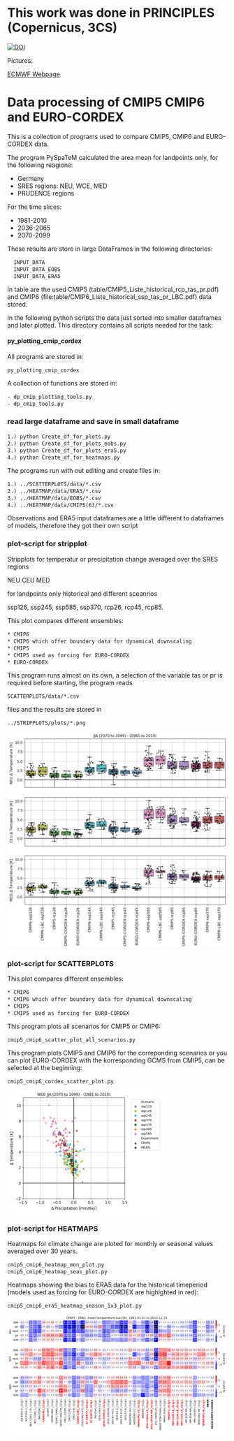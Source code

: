# This work was done in PRINCIPLES (Copernicus, 3CS)

[![DOI](https://zenodo.org/badge/387133599.svg)](https://zenodo.org/badge/latestdoi/387133599)

Pictures:

[ECMWF Webpage](https://confluence.ecmwf.int/display/CKB/Evaluation+of+CDS+climate+projections)


# Data processing of CMIP5 CMIP6 and EURO-CORDEX

This is a collection of programs used to compare 
CMIP5, CMIP6 and EURO-CORDEX data.

The program PySpaTeM calculated the area mean for landpoints only, for the following reagions: 

 * Germany
 * SRES regions: NEU, WCE, MED
 * PRUDENCE regions

For the time slices:

 * 1981-2010
 * 2036-2065
 * 2070-2099

These results are store in large DataFrames in the following directories:

      INPUT_DATA 
      INPUT_DATA_EOBS 
      INPUT_DATA_ERA5
      
In table are the used CMIP5 (table/CMIP5_Liste_historical_rcp_tas_pr.pdf) and CMIP6 (file:table/CMIP6_Liste_historical_ssp_tas_pr_LBC.pdf) data stored.

In the following python scripts the data just sorted into smaller dataframes and later plotted.
This directory contains all scripts needed for the task:
  
#### py_plotting_cmip_cordex
All programs are stored in:

    py_plotting_cmip_cordex
    
A collection of functions are stored in:

    - dp_cmip_plotting_tools.py
    - dp_cmip_tools.py

### read large dataframe and save in small dataframe
   
    1.) python Create_df_for_plots.py
    2.) python Create_df_for_plots_eobs.py
    3.) python Create_df_for_plots_era5.py
    4.) python Create_df_for_heatmaps.py

The programs run with out editing and create files in:
 
    1.) ../SCATTERPLOTS/data/*.csv 
    2.) ../HEATMAP/data/ERA5/*.csv
    3.) ../HEATMAP/data/EOBS/*.csv
    4.) ../HEATMAP/data/CMIP5(6)/*.csv

Observations and ERA5 input dataframes are a little different to dataframes of models, therefore they got their own script
   

### plot-script for stripplot
Stripplots for temperatur or precipitation change averaged
over the SRES regions 

NEU CEU MED 

for landpoints only historical and different sceanrios

ssp126, ssp245, ssp585, ssp370, rcp26, rcp45, rcp85.

This plot compares different ensembles:

    * CMIP6
    * CMIP6 which offer boundary data for dynamical downscaling
    * CMIP5
    * CMIP5 used as forcing for EURO-CORDEX
    * EURO-CORDEX

This program runs almost on its own, a selection of the variable tas or pr is required before starting, the program reads 

    SCATTERPLOTS/data/*.csv
files and the results are stored in 

    ../STRIPPLOTS/plots/*.png

![stripplot](example_figure/diff_tas_SREX_JJA_2070-01-01_to_2099-12-31_cmip+cordex_klein.png)
     
### plot-script for SCATTERPLOTS
This plot compares different ensembles:

    * CMIP6
    * CMIP6 which offer boundary data for dynamical downscaling
    * CMIP5
    * CMIP5 used as forcing for EURO-CORDEX

This program plots all scenarios for CMIP5 or CMIP6:

    cmip5_cmip6_scatter_plot_all_scenarios.py

This program plots CMIP5 and CMIP6 for the correponding scenarios or you can plot EURO-CORDEX with the korresponding GCMS from CMIP5, can be selected at the beginning:  
  
    cmip5_cmip6_cordex_scatter_plot.py

![scatterplot](example_figure/CMIP6_tas_pr_mm_CEU_JJA_2070-01-01_to_2099-12-31_small.png)

### plot-script for HEATMAPS
Heatmaps for climate change are ploted for monthly or seasonal values averaged over 30 years. 

    cmip5_cmip6_heatmap_mon_plot.py
    cmip5_cmip6_heatmap_seas_plot.py

Heatmaps showing the bias to ERA5 data for the historical timeperiod (models used as forcing for EURO-CORDEX are highlghted in red):

    cmip5_cmip6_era5_heatmap_season_1x3_plot.py

![heatmap](example_figure/df_CMIP5_ERA5_NEU_CEU_MED_historical_1981-01-01_to_2010-12-31_tas_mean_klein.png)



